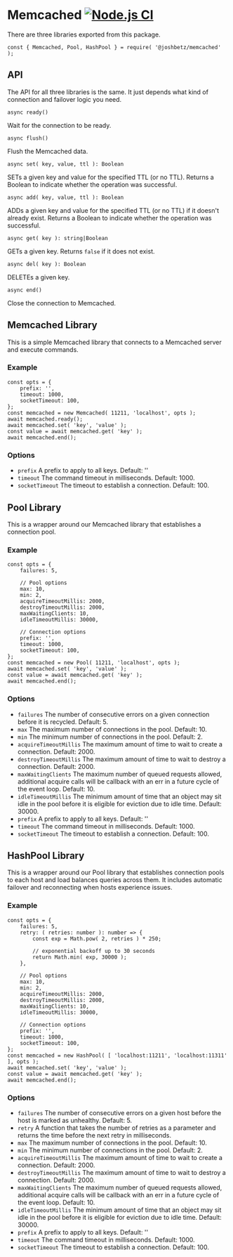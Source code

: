 # Memcached [![Node.js CI](https://github.com/joshbetz/node-memcached/actions/workflows/node.js.yml/badge.svg)](https://github.com/joshbetz/node-memcached/actions/workflows/node.js.yml)

There are three libraries exported from this package.

```
const { Memcached, Pool, HashPool } = require( '@joshbetz/memcached' );
```

## API

The API for all three libraries is the same. It just depends what kind of connection and failover logic you need.

```
async ready()
```

Wait for the connection to be ready.

```
async flush()
```

Flush the Memcached data.

```
async set( key, value, ttl ): Boolean
```

SETs a given key and value for the specified TTL (or no TTL). Returns a Boolean to indicate whether the operation was successful.

```
async add( key, value, ttl ): Boolean
```

ADDs a given key and value for the specified TTL (or no TTL) if it doesn't already exist. Returns a Boolean to indicate whether the operation was successful.

```
async get( key ): string|Boolean
```

GETs a given key. Returns `false` if it does not exist.

```
async del( key ): Boolean
```

DELETEs a given key.

```
async end()
```

Close the connection to Memcached.

## Memcached Library

This is a simple Memcached library that connects to a Memcached server and execute commands.

### Example

```
const opts = {
    prefix: '',
    timeout: 1000,
    socketTimeout: 100,
};
const memcached = new Memcached( 11211, 'localhost', opts );
await memcached.ready();
await memcached.set( 'key', 'value' );
const value = await memcached.get( 'key' );
await memcached.end();
```

### Options

* `prefix` A prefix to apply to all keys. Default: ''
* `timeout` The command timeout in milliseconds. Default: 1000.
* `socketTimeout` The timeout to establish a connection. Default: 100.

## Pool Library

This is a wrapper around our Memcached library that establishes a connection pool.

### Example

```
const opts = {
    failures: 5,

    // Pool options
    max: 10,
    min: 2,
    acquireTimeoutMillis: 2000,
    destroyTimeoutMillis: 2000,
    maxWaitingClients: 10,
    idleTimeoutMillis: 30000,

    // Connection options
    prefix: '',
    timeout: 1000,
    socketTimeout: 100,
};
const memcached = new Pool( 11211, 'localhost', opts );
await memcached.set( 'key', 'value' );
const value = await memcached.get( 'key' );
await memcached.end();
```

### Options

* `failures` The number of consecutive errors on a given connection before it is recycled. Default: 5.
* `max` The maximum number of connections in the pool. Default: 10.
* `min` The minimum number of connections in the pool. Default: 2.
* `acquireTimeoutMillis` The maximum amount of time to wait to create a connection. Default: 2000.
* `destroyTimeoutMillis` The maximum amount of time to wait to destroy a connection. Default: 2000.
* `maxWaitingClients` The maximum number of queued requests allowed, additional acquire calls will be callback with an err in a future cycle of the event loop. Default: 10.
* `idleTimeoutMillis` The minimum amount of time that an object may sit idle in the pool before it is eligible for eviction due to idle time. Default: 30000.
* `prefix` A prefix to apply to all keys. Default: ''
* `timeout` The command timeout in milliseconds. Default: 1000.
* `socketTimeout` The timeout to establish a connection. Default: 100.

## HashPool Library

This is a wrapper around our Pool library that establishes connection pools to each host and load balances queries across them. It includes automatic failover and reconnecting when hosts experience issues.

### Example

```
const opts = {
    failures: 5,
    retry: ( retries: number ): number => {
        const exp = Math.pow( 2, retries ) * 250;

        // exponential backoff up to 30 seconds
        return Math.min( exp, 30000 );
    },

    // Pool options
    max: 10,
    min: 2,
    acquireTimeoutMillis: 2000,
    destroyTimeoutMillis: 2000,
    maxWaitingClients: 10,
    idleTimeoutMillis: 30000,

    // Connection options
    prefix: '',
    timeout: 1000,
    socketTimeout: 100,
};
const memcached = new HashPool( [ 'localhost:11211', 'localhost:11311' ], opts );
await memcached.set( 'key', 'value' );
const value = await memcached.get( 'key' );
await memcached.end();
```

### Options

* `failures` The number of consecutive errors on a given host before the host is marked as unhealthy. Default: 5.
* `retry` A function that takes the number of retries as a parameter and returns the time before the next retry in milliseconds.
* `max` The maximum number of connections in the pool. Default: 10.
* `min` The minimum number of connections in the pool. Default: 2.
* `acquireTimeoutMillis` The maximum amount of time to wait to create a connection. Default: 2000.
* `destroyTimeoutMillis` The maximum amount of time to wait to destroy a connection. Default: 2000.
* `maxWaitingClients` The maximum number of queued requests allowed, additional acquire calls will be callback with an err in a future cycle of the event loop. Default: 10.
* `idleTimeoutMillis` The minimum amount of time that an object may sit idle in the pool before it is eligible for eviction due to idle time. Default: 30000.
* `prefix` A prefix to apply to all keys. Default: ''
* `timeout` The command timeout in milliseconds. Default: 1000.
* `socketTimeout` The timeout to establish a connection. Default: 100.
